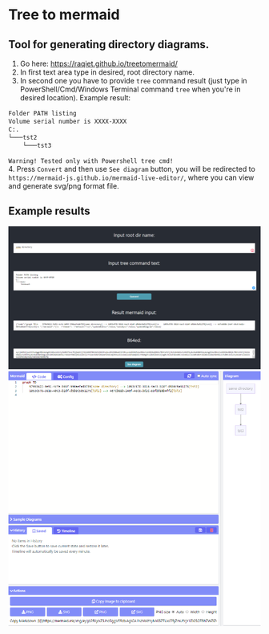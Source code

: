 # Tree to mermaid
## Tool for generating directory diagrams.
1. Go here: https://raqiet.github.io/treetomermaid/
2. In first text area type in desired, root directory name.
3. In second one you have to provide `tree` command result (just type in PowerShell/Cmd/Windows Terminal command `tree` when you're in desired location). Example result:
```
Folder PATH listing
Volume serial number is XXXX-XXXX
C:.
└───tst2
    └───tst3
```
`Warning! Tested only with Powershell tree cmd!`  
4. Press `Convert` and then use `See diagram` button, you will be redirected to `https://mermaid-js.github.io/mermaid-live-editor/`, where you can view and generate svg/png format file.
## Example results
![Input data](docs/img1.png)
![Result](docs/img2.png)